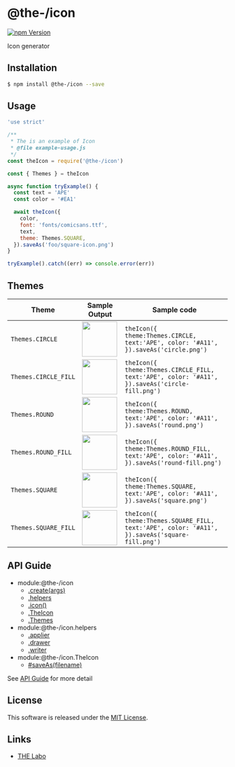 @the-/icon
==========

<!---
This file is generated by @the-/templates. Do not update manually.
--->

<!-- Badge Start -->
<a name="badges"></a>

[![npm Version][bd_npm_shield_url]][bd_npm_url]

[bd_repo_url]: https://github.com/the-labo/the
[bd_npm_url]: http://www.npmjs.org/package/@the-/icon
[bd_npm_shield_url]: http://img.shields.io/npm/v/@the-/icon.svg?style=flat

<!-- Badge End -->


<!-- Description Start -->
<a name="description"></a>

Icon generator

<!-- Description End -->


<!-- Overview Start -->
<a name="overview"></a>




<!-- Overview End -->


<!-- Sections Start -->
<a name="sections"></a>

<!-- Section from "doc/readme/01.Installation.md.hbs" Start -->

<a name="section-doc-readme-01-installation-md"></a>

Installation
-----

```bash
$ npm install @the-/icon --save
```


<!-- Section from "doc/readme/01.Installation.md.hbs" End -->

<!-- Section from "doc/readme/02.Usage.md.hbs" Start -->

<a name="section-doc-readme-02-usage-md"></a>

Usage
---------

```javascript
'use strict'

/**
 * The is an example of Icon
 * @file example-usage.js
 */
const theIcon = require('@the-/icon')

const { Themes } = theIcon

async function tryExample() {
  const text = 'APE'
  const color = '#EA1'

  await theIcon({
    color,
    font: 'fonts/comicsans.ttf',
    text,
    theme: Themes.SQUARE,
  }).saveAs('foo/square-icon.png')
}

tryExample().catch((err) => console.error(err))

```


<!-- Section from "doc/readme/02.Usage.md.hbs" End -->

<!-- Section from "doc/readme/03.Themes.md.hbs" Start -->

<a name="section-doc-readme-03-themes-md"></a>

Themes
---------


| Theme | Sample Output | Sample code |
| ---  | ---- | ---- |
| `Themes.CIRCLE` | <img src="./example/images/circle.png" height="80"/> |`theIcon({ theme:Themes.CIRCLE, text:'APE', color: '#A11', }).saveAs('circle.png')` |
| `Themes.CIRCLE_FILL` | <img src="./example/images/circle-fill.png" height="80"/> |`theIcon({ theme:Themes.CIRCLE_FILL, text:'APE', color: '#A11', }).saveAs('circle-fill.png')` |
| `Themes.ROUND` | <img src="./example/images/round.png" height="80"/> |`theIcon({ theme:Themes.ROUND, text:'APE', color: '#A11', }).saveAs('round.png')` |
| `Themes.ROUND_FILL` | <img src="./example/images/round-fill.png" height="80"/> |`theIcon({ theme:Themes.ROUND_FILL, text:'APE', color: '#A11', }).saveAs('round-fill.png')` |
| `Themes.SQUARE` | <img src="./example/images/square.png" height="80"/> |`theIcon({ theme:Themes.SQUARE, text:'APE', color: '#A11', }).saveAs('square.png')` |
| `Themes.SQUARE_FILL` | <img src="./example/images/square-fill.png" height="80"/> |`theIcon({ theme:Themes.SQUARE_FILL, text:'APE', color: '#A11', }).saveAs('square-fill.png')` |


<!-- Section from "doc/readme/03.Themes.md.hbs" End -->


<!-- Sections Start -->

<a name="api"></a>

## API Guide


- module:@the-/icon
  - [.create(args)](./doc/api/api.md#module_@the-/icon.create)
  - [.helpers](./doc/api/api.md#module_@the-/icon.helpers)
  - [.icon()](./doc/api/api.md#module_@the-/icon.icon)
  - [.TheIcon](./doc/api/api.md#module_@the-/icon.TheIcon)
  - [.Themes](./doc/api/api.md#module_@the-/icon.Themes)
- module:@the-/icon.helpers
  - [.applier](./doc/api/api.md#module_@the-/icon.helpers.applier)
  - [.drawer](./doc/api/api.md#module_@the-/icon.helpers.drawer)
  - [.writer](./doc/api/api.md#module_@the-/icon.helpers.writer)
- module:@the-/icon.TheIcon
  - [#saveAs(filename)](./doc/api/api.md#module_@the-/icon.TheIcon#saveAs)

See [API Guide](./doc/api/api.md) for more detail


<!-- LICENSE Start -->
<a name="license"></a>

License
-------
This software is released under the [MIT License](https://github.com/the-labo/the/blob/master/LICENSE).

<!-- LICENSE End -->


<!-- Links Start -->
<a name="links"></a>

Links
------

+ [THE Labo][the_labo_url]

[the_labo_url]: https://github.com/the-labo

<!-- Links End -->
